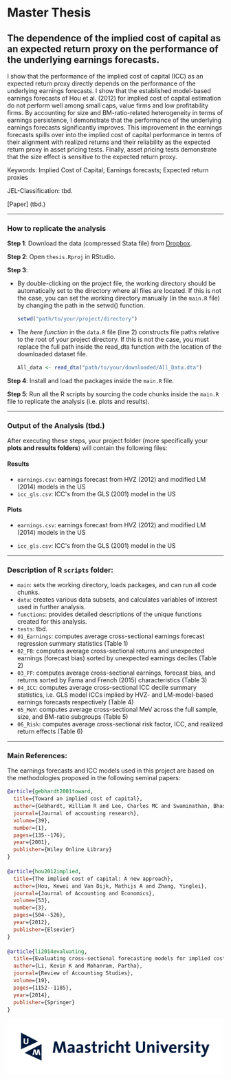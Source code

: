 # Master Thesis
## The dependence of the implied cost of capital as an expected return proxy on the performance of the underlying earnings forecasts.

I show that the performance of the implied cost of capital (ICC) as an expected return proxy directly depends on the performance of the underlying earnings forecasts. I show that the established model-based earnings forecasts of Hou et al. (2012) for implied cost of capital estimation do not perform well among small caps, value firms and low profitability firms. By accounting for size and BM-ratio-related heterogeneity in terms of earnings persistence, I demonstrate that the performance of the underlying earnings forecasts significantly improves. This improvement in the earnings forecasts spills over into the implied cost of capital performance in terms of their alignment with realized returns and their reliability as the expected return proxy in asset pricing tests. Finally, asset pricing tests demonstrate that the size effect is sensitive to the expected return proxy.

Keywords: Implied Cost of Capital; Earnings forecasts; Expected return proxies

JEL-Classification: tbd.

[Paper] (tbd.)

---

### How to replicate the analysis

**Step 1**: Download the data (compressed Stata file) from [Dropbox](https://www.dropbox.com/scl/fi/zw5xxioftbs9is2bllqgi/All_Data.dta.zip?rlkey=gvy60hyavlhtzimmw6dz3957r&st=7swykeyw&dl=0).

**Step 2**: Open `thesis.Rproj` in RStudio.

**Step 3**:
- By double-clicking on the project file, the working directory should be automatically set to the directory where all files are located. If this is not the case, you can set the working directory manually (in the `main.R` file) by changing the path in the setwd() function. 
  ```r
  setwd("path/to/your/project/directory")
- The *here function* in the `data.R` file (line 2) constructs file paths relative to the root of your project directory. If this is not the case, you must replace the full path inside the read_dta function with the location of the downloaded dataset file.
  ```r
  All_data <- read_dta("path/to/your/downloaded/All_Data.dta")
  
**Step 4**: Install and load the packages inside the `main.R` file.

**Step 5**: Run all the R scripts by sourcing the code chunks inside the `main.R` file to replicate the analysis (i.e. plots and results).

---
### Output of the Analysis (tbd.)

After executing these steps, your project folder (more specifically your **plots and results folders**) will contain the following files:

#### Results

- `earnings.csv`: earnings forecast from HVZ (2012) and modified LM (2014) models in the US
- `icc_gls.csv`: ICC's from the GLS (2001) model in the US

#### Plots

- `earnings.csv`: earnings forecast from HVZ (2012) and modified LM (2014) models in the US

- `icc_gls.csv`: ICC's from the GLS (2001) model in the US

---
### Description of R `scripts` folder:

- `main`: sets the working directory, loads packages, and can run all code chunks.
- `data`: creates various data subsets, and calculates variables of interest used in further analysis.
- `functions`: provides detailed descriptions of the unique functions created for this analysis.
- `tests`: tbd.
- `01_Earnings`: computes average cross-sectional earnings forecast regression summary statistics (Table 1)
- `02_FB`: computes average cross-sectional returns and unexpected earnings (forecast bias) sorted by unexpected earnings deciles (Table 2)
- `03_FF`: computes average cross-sectional earnings, forecast bias, and returns sorted by Fama and French (2015) characteristics (Table 3)
- `04_ICC`: computes average cross-sectional ICC decile summary statistics, i.e. GLS model ICCs implied by HVZ- and LM-model-based earnings forecasts respectively (Table 4)
- `05_MeV`: computes average cross-sectional MeV across the full sample, size, and BM-ratio subgroups (Table 5)
- `06_Risk`: computes average cross-sectional risk factor, ICC, and realized return effects (Table 6)

---

### Main References:

The earnings forecasts and ICC models used in this project are based on the methodologies proposed in the following seminal papers:

```bibtex
@article{gebhardt2001toward,
  title={Toward an implied cost of capital},
  author={Gebhardt, William R and Lee, Charles MC and Swaminathan, Bhaskaran},
  journal={Journal of accounting research},
  volume={39},
  number={1},
  pages={135--176},
  year={2001},
  publisher={Wiley Online Library}
}

@article{hou2012implied,
  title={The implied cost of capital: A new approach},
  author={Hou, Kewei and Van Dijk, Mathijs A and Zhang, Yinglei},
  journal={Journal of Accounting and Economics},
  volume={53},
  number={3},
  pages={504--526},
  year={2012},
  publisher={Elsevier}
}

@article{li2014evaluating,
  title={Evaluating cross-sectional forecasting models for implied cost of capital},
  author={Li, Kevin K and Mohanram, Partha},
  journal={Review of Accounting Studies},
  volume={19},
  pages={1152--1185},
  year={2014},
  publisher={Springer}
}
```
![Maastricht University](UM_Logo.png)
